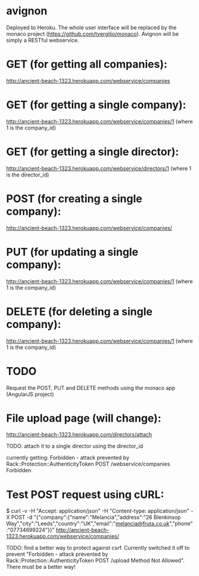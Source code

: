 avignon
=======

Deployed to Heroku. The whole user interface will be replaced by the monaco project (https://github.com/tvergilio/monaco).
Avignon will be simply a RESTful webservice.

GET (for getting all companies):
==========================
http://ancient-beach-1323.herokuapp.com/webservice/companies

GET (for getting a single company):
=======================
http://ancient-beach-1323.herokuapp.com/webservice/companies/1
(where 1 is the company_id)

GET (for getting a single director):
==========================
http://ancient-beach-1323.herokuapp.com/webservice/directors/1
(where 1 is the director_id)

POST (for creating a single company):
=======================
http://ancient-beach-1323.herokuapp.com/webservice/companies/

PUT (for updating a single company):
=======================
http://ancient-beach-1323.herokuapp.com/webservice/companies/1
(where 1 is the company_id)

DELETE (for deleting a single company):
=======================
http://ancient-beach-1323.herokuapp.com/webservice/companies/1
(where 1 is the company_id)

TODO
====
Request the POST, PUT and DELETE methods using the monaco app (AngularJS project)


File upload page (will change):
=================
http://ancient-beach-1323.herokuapp.com/directors/attach

TODO: attach it to a single director using the director_id

currently getting: Forbidden - attack prevented by Rack::Protection::AuthenticityToken POST /webservice/companies Forbidden

Test POST request using cURL:
=============================
$ curl -v -H "Accept: application/json" -H "Content-type: application/json" -X POST -d "{\"company\":{\"name\":\"Melancia\",\"address\":\"26 Blenkinsop Way\",\"city\":\"Leeds\",\"country\":\"UK\",\"email\":\"melancia@fruta.co.uk\",\"phone\":\"07734699224\"}}" http://ancient-beach-1323.herokuapp.com/webservice/companies/

TODO: find a better way to protect against csrf. Currently switched it off to prevent "Forbidden - attack prevented by Rack::Protection::AuthenticityToken POST /upload Method Not Allowed". There must be a better way!


